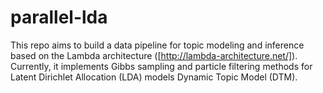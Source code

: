 # parallel-lda

This repo aims to build a data pipeline for topic modeling and inference based on the Lambda architecture ([http://lambda-architecture.net/]).
Currently, it implements Gibbs sampling and particle filtering methods for Latent Dirichlet Allocation (LDA) models
Dynamic Topic Model (DTM).

